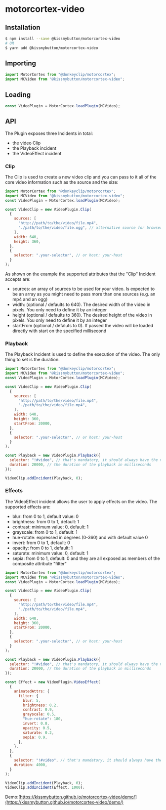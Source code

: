 # motorcortex-video

## Installation

```bash
$ npm install --save @kissmybutton/motorcortex-video
# OR
$ yarn add @kissmybutton/motorcortex-video
```

## Importing

```javascript
import MotorCortex from "@donkeyclip/motorcortex";
import MCVideo from "@kissmybutton/motorcortex-video";
```

## Loading

```javascript
const VideoPlugin = MotorCortex.loadPlugin(MCVideo);
```

## API

The Plugin exposes three Incidents in total:

- the video Clip
- the Playback incident
- the VideoEffect incident

### Clip

The Clip is used to create a new video clip and you can pass to it all of the core video information such as the source and the size:

```javascript
import MotorCortex from "@donkeyclip/motorcortex";
import MCVideo from "@kissmybutton/motorcortex-video";
const VideoPlugin = MotorCortex.loadPlugin(MCVideo);

const VideoClip = new VideoPlugin.Clip(
  {
    sources: [
      "http://path/to/the/video/file.mp4",
      "./path/to/the/video/file.ogg", // alternative source for browser compatibility issues
    ],
    width: 640,
    height: 360,
  },
  {
    selector: ".your-selector", // or host: your-host
  }
);
```

As shown on the example the supported attributes that the "Clip" Incident accepts are:

- sources: an array of sources to be used for your video. Is expected to be an array as you might need to pass more than one sources (e.g. an mp4 and an ogg)
- width: (optional / defaults to 640). The desired width of the video in pixels. You only need to define it by an integer
- height (optional / defaults to 360). The desired height of the video in pixels. You only need to define it by an integer
- startFrom (optional / defaluts to 0). If passed the video will be loaded directly with start on the specified millisecond

### Playback

The Playback Incident is used to define the execution of the video. The only thing to set is the duration.

```javascript
import MotorCortex from "@donkeyclip/motorcortex";
import MCVideo from "@kissmybutton/motorcortex-video";
const VideoPlugin = MotorCortex.loadPlugin(MCVideo);

const VideoClip = new VideoPlugin.Clip(
  {
    sources: [
      "http://path/to/the/video/file.mp4",
      "./path/to/the/video/file.mp4",
    ],
    width: 640,
    height: 360,
    startFrom: 20000,
  },
  {
    selector: ".your-selector", // or host: your-host
  }
);

const Playback = new VideoPlugin.Playback({
  selector: "!#video", // that's mandatory, it should always have the value "!#video" and it targets the video of the VideoPlugin.Clip
  duration: 20000, // the duration of the playback in milliseconds
});

VideoClip.addIncident(Playback, 0);
```

### Effects

The VideoEffect incident allows the user to apply effects on the video.
The supported effects are:

- blur: from 0 to 1, default value: 0
- brightness: from 0 to 1, default: 1
- contrast: minimum value: 0, default: 1
- grayscale: from 0 to 1, default: 1
- hue-rotate: expressed in degrees (0-360) and with default value 0
- invert: from 0 to 1, default: 0
- opacity: from 0 to 1, default: 1
- saturate: minimum value: 0, default: 1
- sepia: from 0 to 1, default: 0
  and they are all exposed as members of the composite attribute "filter"

```javascript
import MotorCortex from "@donkeyclip/motorcortex";
import MCVideo from "@kissmybutton/motorcortex-video";
const VideoPlugin = MotorCortex.loadPlugin(MCVideo);

const VideoClip = new VideoPlugin.Clip(
  {
    sources: [
      "http://path/to/the/video/file.mp4",
      "./path/to/the/video/file.mp4",
    ],
    width: 640,
    height: 360,
    startFrom: 20000,
  },
  {
    selector: ".your-selector", // or host: your-host
  }
);

const Playback = new VideoPlugin.Playback({
  selector: "!#video", // that's mandatory, it should always have the value "!#video" and it targets the video of the VideoPlugin.Clip
  duration: 20000, // the duration of the playback in milliseconds
});

const Effect = new VideoPlugin.VideoEffect(
  {
    animatedAttrs: {
      filter: {
        blur: 5,
        brightness: 0.2,
        contrast: 0.9,
        grayscale: 0.5,
        "hue-rotate": 180,
        invert: 0.8,
        opacity: 0.5,
        saturate: 0.2,
        sepia: 0.9,
      },
    },
  },
  {
    selector: "!#video", // that's mandatory, it should always have the value "!#video" and it targets the video of the VideoPlugin.Clip
    duration: 4000,
  }
);

VideoClip.addIncident(Playback, 0);
VideoClip.addIncident(Effect, 1000);
```

Demo:[https://kissmybutton.github.io/motorcortex-video/demo/](https://kissmybutton.github.io/motorcortex-video/demo/)

